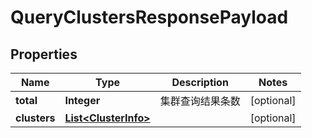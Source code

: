 
# QueryClustersResponsePayload

## Properties
Name | Type | Description | Notes
------------ | ------------- | ------------- | -------------
**total** | **Integer** | 集群查询结果条数 |  [optional]
**clusters** | [**List&lt;ClusterInfo&gt;**](ClusterInfo.md) |  |  [optional]




